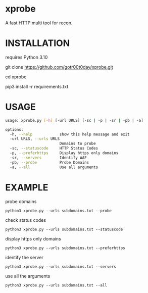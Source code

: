 # xprobe
A fast HTTP multi tool for recon.


# INSTALLATION

requires Python 3.10

git clone https://github.com/gotr00t0day/xprobe.git

cd xprobe

pip3 install -r requirements.txt


# USAGE
```bash
usage: xprobe.py [-h] [-url URLS] [-sc | -p | -sr | -pb | -a]

options:
  -h, --help            show this help message and exit
  -url URLS, --urls URLS
                        Domains to probe
  -sc, --statuscode     HTTP Status Codes
  -p, --preferhttps     Display https only domains
  -sr, --servers        Identify WAF
  -pb, --probe          Probe Domains
  -a, --all             Use all arguments
```

 # EXAMPLE
 
 probe domains
 ```
 python3 xprobe.py --urls subdomains.txt --probe
 ```
 check status codes
 ```
 python3 xprobe.py --urls subdomains.txt --statuscode
 ```
 display https only domains
 ```
 python3 xprobe.py --urls subdomains.txt --preferhttps
 ```
 identify the server
 ```
 python3 xprobe.py --urls subdomains.txt --servers
 ````
  use all the arguments
 ```
 python3 xprobe.py --urls subdomains.txt --all
 ````
